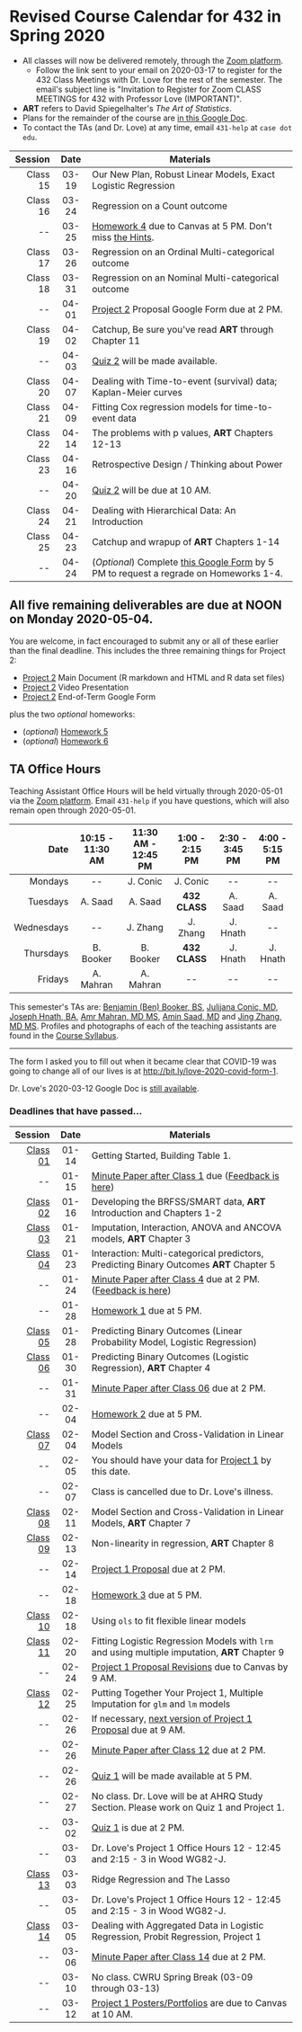 # Revised Course Calendar for 432 in Spring 2020 

- All classes will now be delivered remotely, through the [Zoom platform](https://case.edu/utech/help/knowledge-base/zoom/zoom-information).
    - Follow the link sent to your email on 2020-03-17 to register for the 432 Class Meetings with Dr. Love for the rest of the semester. The email's subject line is "Invitation to Register for Zoom CLASS MEETINGS for 432 with Professor Love (IMPORTANT)".
- **ART** refers to David Spiegelhalter's *The Art of Statistics*.
- Plans for the remainder of the course are [in this Google Doc](http://bit.ly/432-next-steps).
- To contact the TAs (and Dr. Love) at any time, email `431-help` at `case dot edu`.

Session | Date | Materials 
--------: | :-----: | ----------------------------------------------------------------------
Class 15 | 03-19 | Our New Plan, Robust Linear Models, Exact Logistic Regression
Class 16 | 03-24 | Regression on a Count outcome
-- | 03-25 | [Homework 4](https://github.com/THOMASELOVE/2020-432/tree/master/homework/hw04) due to Canvas at 5 PM. Don't miss [the Hints](https://github.com/THOMASELOVE/2020-432/blob/master/homework/hw04/homework4_hints_2020-03-16.pdf).
Class 17 | 03-26 | Regression on an Ordinal Multi-categorical outcome
Class 18 | 03-31 | Regression on an Nominal Multi-categorical outcome
-- | 04-01 | [Project 2](https://github.com/THOMASELOVE/2020-432/tree/master/projects/project2) Proposal Google Form due at 2 PM.
Class 19 | 04-02 | Catchup, Be sure you've read **ART** through Chapter 11
-- | 04-03 | [Quiz 2](https://github.com/THOMASELOVE/2020-432/tree/master/quizzes/quiz2) will be made available.
Class 20 | 04-07 | Dealing with Time-to-event (survival) data; Kaplan-Meier curves
Class 21 | 04-09 | Fitting Cox regression models for time-to-event data
Class 22 | 04-14 | The problems with p values, **ART** Chapters 12-13
Class 23 | 04-16 | Retrospective Design / Thinking about Power
-- | 04-20 | [Quiz 2](https://github.com/THOMASELOVE/2020-432/tree/master/quizzes/quiz2) will be due at 10 AM.
Class 24 | 04-21 | Dealing with Hierarchical Data: An Introduction
Class 25 | 04-23 | Catchup and wrapup of **ART** Chapters 1-14
-- | 04-24 | (*Optional*) Complete [this Google Form](http://bit.ly/432-2020-homework-regrade-requests) by 5 PM to request a regrade on Homeworks 1-4.

## All five remaining deliverables are due at NOON on Monday 2020-05-04.

You are welcome, in fact encouraged to submit any or all of these earlier than the final deadline. This includes the three remaining things for Project 2:

- [Project 2](https://github.com/THOMASELOVE/2020-432/tree/master/projects/project2) Main Document (R markdown and HTML and R data set files)
- [Project 2](https://github.com/THOMASELOVE/2020-432/tree/master/projects/project2) Video Presentation
- [Project 2](https://github.com/THOMASELOVE/2020-432/tree/master/projects/project2) End-of-Term Google Form

plus the two *optional* homeworks:

- (*optional*) [Homework 5](https://github.com/THOMASELOVE/2020-432/tree/master/homework/hw05)
- (*optional*) [Homework 6](https://github.com/THOMASELOVE/2020-432/tree/master/homework/hw06)

## TA Office Hours

Teaching Assistant Office Hours will be held virtually through 2020-05-01 via the [Zoom platform](https://case.edu/utech/help/knowledge-base/zoom/zoom-information). Email `431-help` if you have questions, which will also remain open through 2020-05-01.

Date | 10:15 - 11:30 AM | 11:30 AM - 12:45 PM | 1:00 - 2:15 PM | 2:30 - 3:45 PM | 4:00 - 5:15 PM
----------: | :--------: | :--------: | :--------: | :--------: | :--------:  
Mondays     | -- | J. Conic | J. Conic | -- | -- 
Tuesdays    | A. Saad | A. Saad | **432 CLASS** | A. Saad | A. Saad
Wednesdays  | -- | J. Zhang | J. Zhang | J. Hnath | -- 
Thursdays   | B. Booker | B. Booker | **432 CLASS** | J. Hnath | J. Hnath
Fridays     | A. Mahran | A. Mahran | -- | -- | -- 

This semester's TAs are:  [Benjamin (Ben) Booker, BS](https://thomaselove.github.io/2020-432-syllabus/teaching-assistants.html), [Julijana Conic, MD](https://thomaselove.github.io/2020-432-syllabus/teaching-assistants.html), [Joseph Hnath, BA](https://thomaselove.github.io/2020-432-syllabus/teaching-assistants.html), [Amr Mahran, MD MS](https://thomaselove.github.io/2020-432-syllabus/teaching-assistants.html), [Amin Saad, MD](https://thomaselove.github.io/2020-432-syllabus/teaching-assistants.html) and [Jing Zhang, MD MS](https://thomaselove.github.io/2020-432-syllabus/teaching-assistants.html). Profiles and photographs of each of the teaching assistants are found in the [Course Syllabus](https://thomaselove.github.io/2020-432-syllabus/teaching-assistants.html).

-----------

The form I asked you to fill out when it became clear that COVID-19 was going to change all of our lives is at http://bit.ly/love-2020-covid-form-1.

Dr. Love's 2020-03-12 Google Doc is [still available](https://docs.google.com/document/d/1FYeQjzmDf6tXoirlriWTWErQSLLwLz45RTBu_R-yBhc/edit?usp=sharing).

### Deadlines that have passed...

Session | Date | Materials 
--------: | :-----: | ----------------------------------------------------------------------
[Class 01](https://github.com/THOMASELOVE/2020-432/tree/master/classes/class01) | 01-14 | Getting Started, Building Table 1.
-- | 01-15 | [Minute Paper after Class 1](http://bit.ly/432-2020-minute-01) due ([Feedback is here](http://bit.ly/432-2020-minute-01-feedback))
[Class 02](https://github.com/THOMASELOVE/2020-432/tree/master/classes/class02) | 01-16 | Developing the BRFSS/SMART data, **ART** Introduction and Chapters 1-2
[Class 03](https://github.com/THOMASELOVE/2020-432/tree/master/classes/class03) | 01-21 | Imputation, Interaction, ANOVA and ANCOVA models, **ART** Chapter 3
[Class 04](https://github.com/THOMASELOVE/2020-432/tree/master/classes/class04) | 01-23 | Interaction: Multi-categorical predictors, Predicting Binary Outcomes **ART** Chapter 5
-- | 01-24 | [Minute Paper after Class 4](http://bit.ly/432-2020-minute-04) due at 2 PM. ([Feedback is here](http://bit.ly/432-2020-minute-04-feedback))
-- | 01-28 | [Homework 1](https://github.com/THOMASELOVE/2020-432/tree/master/homework/hw01) due at 5 PM.
[Class 05](https://github.com/THOMASELOVE/2020-432/tree/master/classes/class05) | 01-28 | Predicting Binary Outcomes (Linear Probability Model, Logistic Regression)
[Class 06](https://github.com/THOMASELOVE/2020-432/tree/master/classes/class06) | 01-30 | Predicting Binary Outcomes (Logistic Regression), **ART** Chapter 4
-- | 01-31 | [Minute Paper after Class 06](http://bit.ly/432-2020-minute-06) due at 2 PM.
-- | 02-04 | [Homework 2](https://github.com/THOMASELOVE/2020-432/tree/master/homework/hw02) due at 5 PM.
[Class 07](https://github.com/THOMASELOVE/2020-432/tree/master/classes/class07) | 02-04 | Model Section and Cross-Validation in Linear Models 
-- | 02-05 | You should have your data for [Project 1](https://github.com/THOMASELOVE/2020-432/tree/master/projects/project1) by this date.
-- | 02-07 | Class is cancelled due to Dr. Love's illness.
[Class 08](https://github.com/THOMASELOVE/2020-432/tree/master/classes/class08) | 02-11 | Model Section and Cross-Validation in Linear Models, **ART** Chapter 7
[Class 09](https://github.com/THOMASELOVE/2020-432/tree/master/classes/class09) | 02-13 | Non-linearity in regression, **ART** Chapter 8
-- | 02-14 | [Project 1 Proposal](https://github.com/THOMASELOVE/2020-432/tree/master/projects/project1) due at 2 PM. 
-- | 02-18 | [Homework 3](https://github.com/THOMASELOVE/2020-432/tree/master/homework/hw03) due at 5 PM.
[Class 10](https://github.com/THOMASELOVE/2020-432/tree/master/classes/class10) | 02-18 | Using `ols` to fit flexible linear models
[Class 11](https://github.com/THOMASELOVE/2020-432/tree/master/classes/class11) | 02-20 | Fitting Logistic Regression Models with `lrm` and using multiple imputation, **ART** Chapter 9
-- | 02-24 | [Project 1 Proposal Revisions](https://github.com/THOMASELOVE/2020-432/tree/master/projects/project1#new-some-additional-thoughts-after-reviewing-the-proposal-drafts) due to Canvas by 9 AM.
[Class 12](https://github.com/THOMASELOVE/2020-432/tree/master/classes/class12) | 02-25 | Putting Together Your Project 1, Multiple Imputation for `glm` and `lm` models
-- | 02-26 | If necessary, [next version of Project 1 Proposal](https://github.com/THOMASELOVE/2020-432/tree/master/projects/project1#new-some-additional-thoughts-after-reviewing-the-proposal-drafts) due at 9 AM.
-- | 02-26 | [Minute Paper after Class 12](http://bit.ly/432-2020-minute-12) due at 2 PM.
-- | 02-26 | [Quiz 1](https://github.com/THOMASELOVE/2020-432/tree/master/quizzes) will be made available at 5 PM.
-- | 02-27 | No class. Dr. Love will be at AHRQ Study Section. Please work on Quiz 1 and Project 1.
-- | 03-02 | [Quiz 1](https://github.com/THOMASELOVE/2020-432/tree/master/quizzes) is due at 2 PM.
-- | 03-03 | Dr. Love's Project 1 Office Hours 12 - 12:45 and 2:15 - 3 in Wood WG82-J.
[Class 13](https://github.com/THOMASELOVE/2020-432/tree/master/classes/class13) | 03-03 | Ridge Regression and The Lasso
-- | 03-05 | Dr. Love's Project 1 Office Hours 12 - 12:45 and 2:15 - 3 in Wood WG82-J.
[Class 14](https://github.com/THOMASELOVE/2020-432/tree/master/classes/class14) | 03-05 | Dealing with Aggregated Data in Logistic Regression, Probit Regression, Project 1
-- | 03-06 | [Minute Paper after Class 14](http://bit.ly/432-2020-minute-14) due at 2 PM.
-- | 03-10 | No class. CWRU Spring Break (03-09 through 03-13)
-- | 03-12 | [Project 1 Posters/Portfolios](https://github.com/THOMASELOVE/2020-432/tree/master/projects/project1) are due to Canvas at 10 AM.

